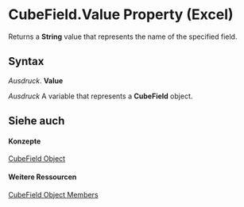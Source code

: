 
# CubeField.Value Property (Excel)

Returns a  **String** value that represents the name of the specified field.


## Syntax

 _Ausdruck_. **Value**

 _Ausdruck_ A variable that represents a **CubeField** object.


## Siehe auch


#### Konzepte


[CubeField Object](6db16910-6c27-651a-c388-e54e27fe4519.md)
#### Weitere Ressourcen


[CubeField Object Members](http://msdn.microsoft.com/library/2f3cbe65-45ff-abe0-3e48-29c0d490f600%28Office.15%29.aspx)
